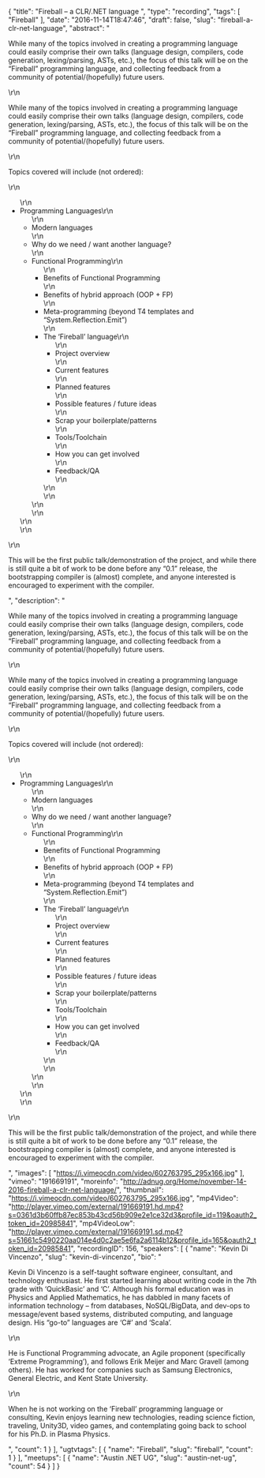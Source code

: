 {
  "title": "Fireball – a CLR/.NET language ",
  "type": "recording",
  "tags": [
    "Fireball"
  ],
  "date": "2016-11-14T18:47:46",
  "draft": false,
  "slug": "fireball-a-clr-net-language",
  "abstract": "<p>While many of the topics involved in creating a programming language could easily comprise their own talks (language design, compilers, code generation, lexing/parsing, ASTs, etc.), the focus of this talk will be on the “Fireball” programming language, and collecting feedback from a community of potential/(hopefully) future users.</p>\r\n<p>While many of the topics involved in creating a programming language could easily comprise their own talks (language design, compilers, code generation, lexing/parsing, ASTs, etc.), the focus of this talk will be on the “Fireball” programming language, and collecting feedback from a community of potential/(hopefully) future users.</p>\r\n<p>Topics covered will include (not ordered):</p>\r\n<ul>\r\n<li>Programming Languages\r\n<ul>\r\n<li>Modern languages</li>\r\n<li>Why do we need / want another language?</li>\r\n<li>Functional Programming\r\n<ul>\r\n<li>Benefits of Functional Programming</li>\r\n<li>Benefits of hybrid approach (OOP + FP)</li>\r\n<li>Meta-programming (beyond T4 templates and “System.Reflection.Emit”)</li>\r\n<li>The ‘Fireball’ language\r\n<ul>\r\n<li>Project overview</li>\r\n<li>Current features</li>\r\n<li>Planned features</li>\r\n<li>Possible features / future ideas</li>\r\n<li>Scrap your boilerplate/patterns</li>\r\n<li>Tools/Toolchain</li>\r\n<li>How you can get involved</li>\r\n<li>Feedback/QA</li>\r\n</ul>\r\n</li>\r\n</ul>\r\n</li>\r\n</ul>\r\n</li>\r\n</ul>\r\n<p>This will be the first public talk/demonstration of the project, and while there is still quite a bit of work to be done before any “0.1” release, the bootstrapping compiler is (almost) complete, and anyone interested is encouraged to experiment with the compiler.</p>",
  "description": "<p>While many of the topics involved in creating a programming language could easily comprise their own talks (language design, compilers, code generation, lexing/parsing, ASTs, etc.), the focus of this talk will be on the “Fireball” programming language, and collecting feedback from a community of potential/(hopefully) future users.</p>\r\n<p>While many of the topics involved in creating a programming language could easily comprise their own talks (language design, compilers, code generation, lexing/parsing, ASTs, etc.), the focus of this talk will be on the “Fireball” programming language, and collecting feedback from a community of potential/(hopefully) future users.</p>\r\n<p>Topics covered will include (not ordered):</p>\r\n<ul>\r\n<li>Programming Languages\r\n<ul>\r\n<li>Modern languages</li>\r\n<li>Why do we need / want another language?</li>\r\n<li>Functional Programming\r\n<ul>\r\n<li>Benefits of Functional Programming</li>\r\n<li>Benefits of hybrid approach (OOP + FP)</li>\r\n<li>Meta-programming (beyond T4 templates and “System.Reflection.Emit”)</li>\r\n<li>The ‘Fireball’ language\r\n<ul>\r\n<li>Project overview</li>\r\n<li>Current features</li>\r\n<li>Planned features</li>\r\n<li>Possible features / future ideas</li>\r\n<li>Scrap your boilerplate/patterns</li>\r\n<li>Tools/Toolchain</li>\r\n<li>How you can get involved</li>\r\n<li>Feedback/QA</li>\r\n</ul>\r\n</li>\r\n</ul>\r\n</li>\r\n</ul>\r\n</li>\r\n</ul>\r\n<p>This will be the first public talk/demonstration of the project, and while there is still quite a bit of work to be done before any “0.1” release, the bootstrapping compiler is (almost) complete, and anyone interested is encouraged to experiment with the compiler.</p>",
  "images": [
    "https://i.vimeocdn.com/video/602763795_295x166.jpg"
  ],
  "vimeo": "191669191",
  "moreinfo": "http://adnug.org/Home/november-14-2016-fireball-a-clr-net-language/",
  "thumbnail": "https://i.vimeocdn.com/video/602763795_295x166.jpg",
  "mp4Video": "http://player.vimeo.com/external/191669191.hd.mp4?s=0361d3b60ffb87ec853b43cd56b909e2e1ce32d3&profile_id=119&oauth2_token_id=20985841",
  "mp4VideoLow": "http://player.vimeo.com/external/191669191.sd.mp4?s=51661c5490220aa014e4d0c2ae5e6fa2a6114b12&profile_id=165&oauth2_token_id=20985841",
  "recordingID": 156,
  "speakers": [
    {
      "name": "Kevin Di Vincenzo",
      "slug": "kevin-di-vincenzo",
      "bio": "<p>Kevin Di Vincenzo is a self-taught software engineer, consultant, and technology enthusiast. He first started learning about writing code in the 7th grade with ‘QuickBasic’ and ‘C’. Although his formal education was in Physics and Applied Mathematics, he has dabbled in many facets of information technology – from databases, NoSQL/BigData, and dev-ops to message/event based systems, distributed computing, and language design. His “go-to” languages are ‘C#’ and ‘Scala’.</p>\r\n<p>He is Functional Programming advocate, an Agile proponent (specifically ‘Extreme Programming’), and follows Erik Meijer and Marc Gravell (among others). He has worked for companies such as Samsung Electronics, General Electric, and Kent State University.</p>\r\n<p>When he is not working on the ‘Fireball’ programming language or consulting, Kevin enjoys learning new technologies, reading science fiction, traveling, Unity3D, video games, and contemplating going back to school for his Ph.D. in Plasma Physics.</p>",
      "count": 1
    }
  ],
  "ugtvtags": [
    {
      "name": "Fireball",
      "slug": "fireball",
      "count": 1
    }
  ],
  "meetups": [
    {
      "name": "Austin .NET UG",
      "slug": "austin-net-ug",
      "count": 54
    }
  ]
}